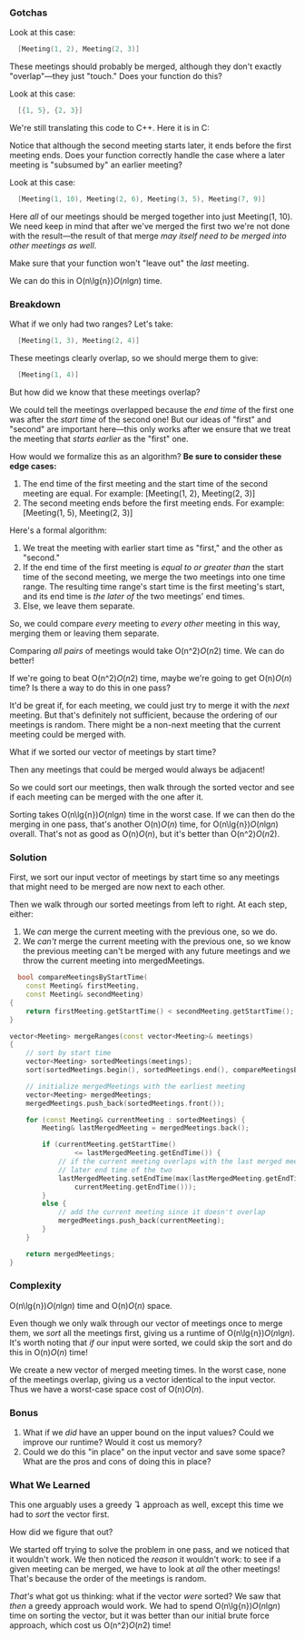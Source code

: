 ### Gotchas

Look at this case:

```cpp
  [Meeting(1, 2), Meeting(2, 3)]
```



These meetings should probably be merged, although they don't exactly "overlap"—they just "touch." Does your function do this?

Look at this case:

```c
  [{1, 5}, {2, 3}]
```

We're still translating this code to C++. Here it is in C:



Notice that although the second meeting starts later, it ends before the first meeting ends. Does your function correctly handle the case where a later meeting is "subsumed by" an earlier meeting?

Look at this case:

```cpp
  [Meeting(1, 10), Meeting(2, 6), Meeting(3, 5), Meeting(7, 9)]
```



Here *all* of our meetings should be merged together into just Meeting(1, 10). We need keep in mind that after we've merged the first two we're not done with the result—the result of that merge *may itself need to be merged into other meetings as well*.

Make sure that your function won't "leave out" the *last* meeting.

We can do this in O(n\lg{n})*O*(*n*lg*n*) time.

### Breakdown

What if we only had two ranges? Let's take:

```cpp
  [Meeting(1, 3), Meeting(2, 4)]
```



These meetings clearly overlap, so we should merge them to give:

```cpp
  [Meeting(1, 4)]
```



But how did we know that these meetings overlap?

We could tell the meetings overlapped because the *end time* of the first one was after the *start time* of the second one! But our ideas of "first" and "second" are important here—this only works after we ensure that we treat the meeting that *starts earlier* as the "first" one.

How would we formalize this as an algorithm? **Be sure to consider these edge cases:**

1. The end time of the first meeting and the start time of the second meeting are equal. For example: [Meeting(1, 2), Meeting(2, 3)]
2. The second meeting ends before the first meeting ends. For example: [Meeting(1, 5), Meeting(2, 3)]

Here's a formal algorithm:

1. We treat the meeting with earlier start time as "first," and the other as "second."
2. If the end time of the first meeting is *equal to or greater than* the start time of the second meeting, we merge the two meetings into one time range. The resulting time range's start time is the first meeting's start, and its end time is *the later of* the two meetings' end times.
3. Else, we leave them separate.

So, we could compare *every* meeting to *every other* meeting in this way, merging them or leaving them separate.

Comparing *all pairs* of meetings would take O(n^2)*O*(*n*2) time. We can do better!

If we're going to beat O(n^2)*O*(*n*2) time, maybe we're going to get O(n)*O*(*n*) time? Is there a way to do this in one pass?

It'd be great if, for each meeting, we could just try to merge it with the *next* meeting. But that's definitely not sufficient, because the ordering of our meetings is random. There might be a non-next meeting that the current meeting could be merged with.

What if we sorted our vector of meetings by start time?

Then any meetings that could be merged would always be adjacent!

So we could sort our meetings, then walk through the sorted vector and see if each meeting can be merged with the one after it.

Sorting takes O(n\lg{n})*O*(*n*lg*n*) time in the worst case. If we can then do the merging in one pass, that's another O(n)*O*(*n*) time, for O(n\lg{n})*O*(*n*lg*n*) overall. That's not as good as O(n)*O*(*n*), but it's better than O(n^2)*O*(*n*2).

### Solution

First, we sort our input vector of meetings by start time so any meetings that might need to be merged are now next to each other.

Then we walk through our sorted meetings from left to right. At each step, either:

1. We *can* merge the current meeting with the previous one, so we do.
2. We *can't* merge the current meeting with the previous one, so we know the previous meeting can't be merged with any future meetings and we throw the current meeting into mergedMeetings.

```cpp
  bool compareMeetingsByStartTime(
    const Meeting& firstMeeting,
    const Meeting& secondMeeting)
{
    return firstMeeting.getStartTime() < secondMeeting.getStartTime();
}

vector<Meeting> mergeRanges(const vector<Meeting>& meetings)
{
    // sort by start time
    vector<Meeting> sortedMeetings(meetings);
    sort(sortedMeetings.begin(), sortedMeetings.end(), compareMeetingsByStartTime);

    // initialize mergedMeetings with the earliest meeting
    vector<Meeting> mergedMeetings;
    mergedMeetings.push_back(sortedMeetings.front());

    for (const Meeting& currentMeeting : sortedMeetings) {
        Meeting& lastMergedMeeting = mergedMeetings.back();

        if (currentMeeting.getStartTime()
                <= lastMergedMeeting.getEndTime()) {
            // if the current meeting overlaps with the last merged meeting, use the
            // later end time of the two
            lastMergedMeeting.setEndTime(max(lastMergedMeeting.getEndTime(),
                currentMeeting.getEndTime()));
        }
        else {
            // add the current meeting since it doesn't overlap
            mergedMeetings.push_back(currentMeeting);
        }
    }

    return mergedMeetings;
}
```



### Complexity

O(n\lg{n})*O*(*n*lg*n*) time and O(n)*O*(*n*) space.

Even though we only walk through our vector of meetings once to merge them, we *sort* all the meetings first, giving us a runtime of O(n\lg{n})*O*(*n*lg*n*). It's worth noting that *if* our input were sorted, we could skip the sort and do this in O(n)*O*(*n*) time!

We create a new vector of merged meeting times. In the worst case, none of the meetings overlap, giving us a vector identical to the input vector. Thus we have a worst-case space cost of O(n)*O*(*n*).

### Bonus

1. What if we *did* have an upper bound on the input values? Could we improve our runtime? Would it cost us memory?
2. Could we do this "in place" on the input vector and save some space? What are the pros and cons of doing this in place?

### What We Learned

This one arguably uses a greedy ↴ approach as well, except this time we had to *sort* the vector first.

How did we figure that out?

We started off trying to solve the problem in one pass, and we noticed that it wouldn't work. We then noticed the *reason* it wouldn't work: to see if a given meeting can be merged, we have to look at *all* the other meetings! That's because the order of the meetings is random.

*That's* what got us thinking: what if the vector *were* sorted? We saw that *then* a greedy approach would work. We had to spend O(n\lg{n})*O*(*n*lg*n*) time on sorting the vector, but it was better than our initial brute force approach, which cost us O(n^2)*O*(*n*2) time!